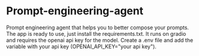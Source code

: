# Prompt-engineering-agent
Prompt engineering agent that helps you to better compose your prompts.
The app is ready to use, just install the requirements.txt.
It runs on gradio and requires the openai api key for the model.
Create a .env file and add the variable with your api key (OPENAI_API_KEY="your api key").
